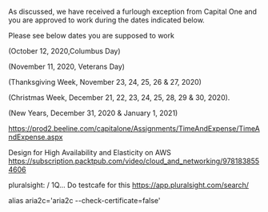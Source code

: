 As discussed, we have received a furlough exception from Capital One and you are approved to work during the dates indicated below.

Please see below dates you are supposed to work

(October 12, 2020,Columbus Day)

(November 11, 2020, Veterans Day)

(Thanksgiving Week, November 23, 24, 25, 26 & 27, 2020)

(Christmas Week, December 21, 22, 23, 24, 25, 28, 29 & 30, 2020).

(New Years, December 31, 2020 & January 1, 2021)

https://prod2.beeline.com/capitalone/Assignments/TimeAndExpense/TimeAndExpense.aspx

Design for High Availability and Elasticity on AWS https://subscription.packtpub.com/video/cloud_and_networking/9781838554606

pluralsight:  / 1Q... Do testcafe for this https://app.pluralsight.com/search/

alias aria2c='aria2c --check-certificate=false'
